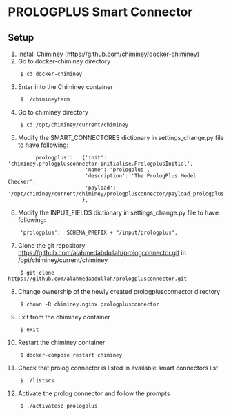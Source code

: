 PROLOGPLUS Smart Connector
==========================

Setup
-----
1. Install Chiminey (https://github.com/chiminey/docker-chiminey)
2. Go to docker-chiminey directory
```
	$ cd docker-chiminey
```
3. Enter into the Chiminey container
```
	$ ./chimineyterm
```
4. Go to chiminey directory
```
	$ cd /opt/chiminey/current/chiminey
```
5. Modify the SMART_CONNECTORES dictionary in settings_change.py file to have following:
```
        'prologplus':   {'init': 'chiminey.prologplusconnector.initialise.PrologplusInitial',
                         'name': 'prologplus',
                         'description': 'The PrologPlus Model Checker',
                         'payload': '/opt/chiminey/current/chiminey/prologplusconnector/payload_prologplus'
                        },
```
6. Modify the INPUT_FIELDS dictionary in settings_change.py file to have following:
```
	'prologplus':  SCHEMA_PREFIX + "/input/prologplus",
```
7. Clone the git repository https://github.com/alahmedabdullah/prologconnector.git in /opt/chiminey/current/chiminey
```
	$ git clone https://github.com/alahmedabdullah/prologplusconnector.git
```
8. Change ownership of the newly created prologplusconnector directory
```
	$ chown -R chiminey.nginx prologplusconnector
```
9. Exit from the chiminey container
```
	$ exit
```
10. Restart the chiminey container
```
	$ docker-compose restart chiminey
```
11. Check that prolog connector is listed in available smart connectors list
```
	$ ./listscs
```
12. Activate the prolog connector and follow the prompts
```
	$ ./activatesc prologplus
```

